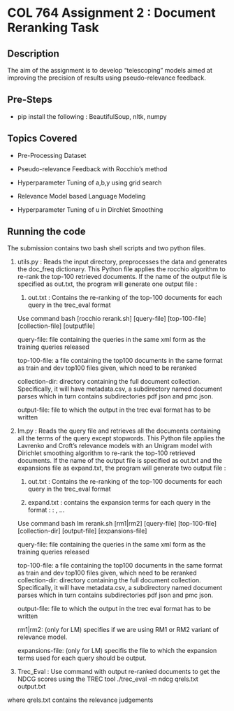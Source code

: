 # COL 764 Assignment 2 : Document Reranking Task

## Description

The aim of the assignment is to develop “telescoping” models aimed at improving the precision of results using pseudo-relevance feedback.

## Pre-Steps

- pip install the following : BeautifulSoup, nltk, numpy

## Topics Covered

- Pre-Processing Dataset

- Pseudo-relevance Feedback with Rocchio’s method

- Hyperparameter Tuning of a,b,y using grid search

- Relevance Model based Language Modeling

- Hyperparameter Tuning of u in Dirchlet Smoothing

## Running the code

The submission contains two bash shell scripts and two python files.

1. utils.py : Reads the input directory, preprocesses the data and generates the doc_freq dictionary. This Python file applies the rocchio algorithm to re-rank the top-100 retrieved documents. If the name of the output file is specified as out.txt, the program will generate one output file :
    1. out.txt : Contains the re-ranking of the top-100 documents for each query in the trec_eval format

    Use command bash [rocchio rerank.sh] [query-file] [top-100-file] [collection-file] [outputfile]

    query-file: file containing the queries in the same xml form as the training queries released

    top-100-file: a file containing the top100 documents in the same format as train and dev top100 files given, which need to be reranked

    collection-dir: directory containing the full document collection. Specifically, it will have metadata.csv, a subdirectory named document parses which in turn contains subdirectories pdf json and pmc json.

    output-file: file to which the output in the trec eval format has to be written 

2. lm.py : Reads the query file and retrieves all the documents containing all the terms of the query except stopwords. This Python file applies the Lavrenko and Croft’s relevance models with an Unigram model with Dirichlet smoothing algorithm to re-rank the top-100 retrieved documents. If the name of the output file is specified as out.txt and the expansions file as expand.txt, the program will generate two output file :
    1. out.txt : Contains the re-ranking of the top-100 documents for each query in the trec_eval format

    2. expand.txt : contains the expansion terms for each query in the format :
    <topic number> : <expansion term1>, ... <expansion term20>

    Use command bash lm rerank.sh [rm1|rm2] [query-file] [top-100-file] [collection-dir]
[output-file] [expansions-file]
    
    query-file: file containing the queries in the same xml form as the training
    queries released
    
    top-100-file: a file containing the top100 documents in the same format as
    train and dev top100 files given, which need to be reranked
    collection-dir: directory containing the full document collection. Specifically,
    it will have metadata.csv, a subdirectory named document
    parses which in turn contains subdirectories pdf json
    and pmc json.
    
    output-file: file to which the output in the trec eval format has to be written
    
    rm1|rm2: (only for LM) specifies if we are using RM1 or RM2 variant of
    relevance model.
    
    expansions-file: (only for LM) specifis the file to which the expansion terms used
    for each query should be output.

3. Trec_Eval : Use command with output re-ranked documents to get the NDCG scores using the TREC tool
./trec_eval -m ndcg qrels.txt output.txt

where qrels.txt contains the relevance judgements
